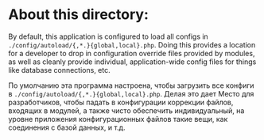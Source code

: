 About this directory:
=====================

By default, this application is configured to load all configs in
`./config/autoload/{,*.}{global,local}.php`. Doing this provides a
location for a developer to drop in configuration override files provided by
modules, as well as cleanly provide individual, application-wide config files
for things like database connections, etc.

По умолчанию эта программа настроена, чтобы загрузить все конфиги в
`./config/autoload/{,*.}{global,local}.php`. Делая это дает
Место для разработчиков, чтобы падать в конфигурации коррекции файлов, входящих в
модулей, а также чисто обеспечить индивидуальный, на уровне приложения конфигурационных файлов
такие вещи, как соединения с базой данных, и т.д.
